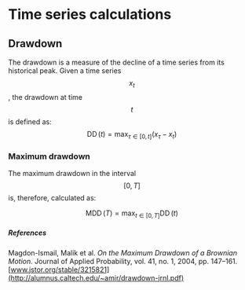 # Time series calculations

## Drawdown

The drawdown is a measure of the decline of a time series from its historical peak. Given a time series $$x_t$$, the drawdown at time $$t$$ is defined as:
$$
\operatorname{DD}(t) = \max_{\tau \in [0,t]}(x_\tau-x_{t})
$$ 

### Maximum drawdown

The maximum drawdown in the interval $$[0,T]$$ is, therefore, calculated as:

$$
\operatorname{MDD}(T)=\max_{t\in [0,T]} \operatorname{DD}(t)
$$
##### References
Magdon-Ismail, Malik et al. *On the Maximum Drawdown of a Brownian Motion.* Journal of Applied Probability, vol. 41, no. 1, 2004, pp. 147–161. [www.jstor.org/stable/3215821](http://alumnus.caltech.edu/~amir/drawdown-jrnl.pdf)